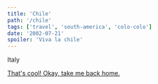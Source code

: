 ```yaml
---
title: 'Chile'
path: '/chile'
tags: ['travel', 'south-america', 'colo-colo']
date: '2002-07-21'
spoiler: 'Viva la chile'
---
```


Italy

[That's cool! Okay, take me back home.](/)
